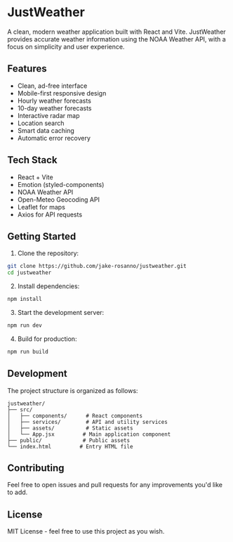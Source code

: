 # JustWeather

A clean, modern weather application built with React and Vite. JustWeather provides accurate weather information using the NOAA Weather API, with a focus on simplicity and user experience.

## Features

- Clean, ad-free interface
- Mobile-first responsive design
- Hourly weather forecasts
- 10-day weather forecasts
- Interactive radar map
- Location search
- Smart data caching
- Automatic error recovery

## Tech Stack

- React + Vite
- Emotion (styled-components)
- NOAA Weather API
- Open-Meteo Geocoding API
- Leaflet for maps
- Axios for API requests

## Getting Started

1. Clone the repository:
```bash
git clone https://github.com/jake-rosanno/justweather.git
cd justweather
```

2. Install dependencies:
```bash
npm install
```

3. Start the development server:
```bash
npm run dev
```

4. Build for production:
```bash
npm run build
```

## Development

The project structure is organized as follows:

```
justweather/
├── src/
│   ├── components/      # React components
│   ├── services/        # API and utility services
│   ├── assets/          # Static assets
│   └── App.jsx         # Main application component
├── public/             # Public assets
└── index.html         # Entry HTML file
```

## Contributing

Feel free to open issues and pull requests for any improvements you'd like to add.

## License

MIT License - feel free to use this project as you wish.
